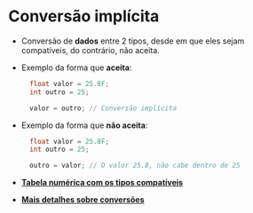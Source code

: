 # Conversão implícita

- Conversão de **dados** entre 2 tipos, desde em que eles sejam compatíveis, do contrário, não aceita.
- Exemplo da forma que **aceita**:
  ```cs
    float valor = 25.8F;
    int outro = 25;

    valor = outro; // Conversão implícita
  ```

- Exemplo da forma que **não aceita**:
  ```cs
    float valor = 25.8F;
    int outro = 25;

    outro = valor; // O valor 25.8, não cabe dentro de 25
  ```
- [**Tabela numérica com os tipos compatíveis**](https://learn.microsoft.com/pt-PT/dotnet/csharp/language-reference/builtin-types/numeric-conversions#implicit-numeric-conversions)
- [**Mais detalhes sobre conversões**](https://learn.microsoft.com/pt-PT/dotnet/csharp/programming-guide/types/casting-and-type-conversions)

